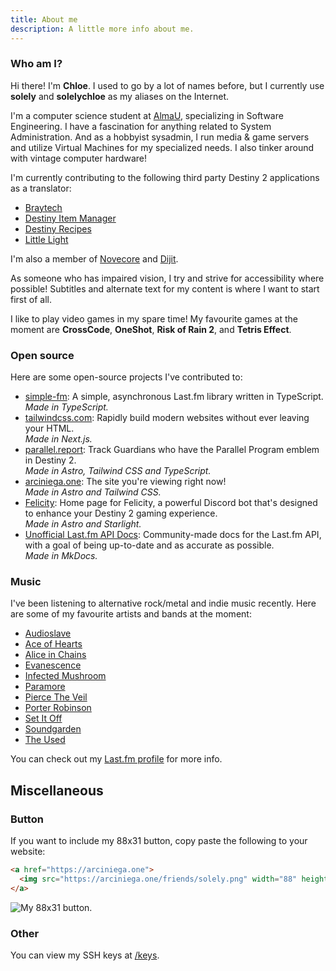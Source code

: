 ```yaml
---
title: About me
description: A little more info about me.
---
```


### Who am I?

Hi there! I'm **Chloe**. I used to go by a lot of names before, but I currently use **solely** and **solelychloe** as my
aliases on the Internet.

I'm a computer science student at [AlmaU][almau], specializing in Software Engineering. I have a fascination for anything related to System Administration. And as a hobbyist sysadmin,
I run media & game servers and utilize Virtual Machines for my specialized needs. I also tinker around with vintage
computer hardware!

[almau]: https://almau.edu.kz 'Almaty Management University'

I'm currently contributing to the following third party Destiny 2 applications as a translator:

- [Braytech][braytech]
- [Destiny Item Manager][dim]
- [Destiny Recipes][drecipes]
- [Little Light][littlelight]

[braytech]: https://bray.tech 'Braytech'
[dim]: https://destinyitemmanager.com 'Destiny Item Manager'
[drecipes]: https://destinyrecipes.com 'Destiny Recipes'
[littlelight]: https://littlelight.club 'Little Light'

I'm also a member of [Novecore][novecore] and [Dijit][dijit].

[novecore]: https://novecore.com 'Novecore'
[dijit]: https://github.com/dijitco 'Dijit'

As someone who has impaired vision, I try and strive for accessibility where possible! Subtitles and alternate text for
my content is where I want to start first of all.

I like to play video games in my spare time! My favourite games at the moment are **CrossCode**, **OneShot**, **Risk of
Rain 2**, and **Tetris Effect**.

### Open source

Here are some open-source projects I've contributed to:

- [simple-fm][simple-fm]: A simple, asynchronous Last.fm library written in TypeScript.  
  _Made in TypeScript._
- [tailwindcss.com][tailwind-site]: Rapidly build modern websites without ever leaving your HTML.  
  _Made in Next.js._
- [parallel.report][parallel]: Track Guardians who have the Parallel Program emblem in Destiny 2.  
  _Made in Astro, Tailwind CSS and TypeScript._
- [arciniega.one][chloe]: The site you're viewing right now!  
  _Made in Astro and Tailwind CSS._
- [Felicity][felicity]: Home page for Felicity, a powerful Discord bot that's designed to enhance your Destiny 2 gaming
  experience.  
  _Made in Astro and Starlight._
- [Unofficial Last.fm API Docs][lfm-docs]: Community-made docs for the Last.fm API, with a goal of being up-to-date and as accurate as possible.  
  _Made in MkDocs._

[tailwind-site]: https://tailwindcss.com 'Website for TailwindCSS'
[simple-fm]: https://simple.arciniega.one 'Website for simple-fm'
[parallel]: https://parallel.report 'Parallel Program Report'
[chloe]: https://arciniega.one "Chloe Arciniega's website"
[felicity]: https://felicity.pages.dev 'Felicity'
[lfm-docs]: https://lastfm-docs.github.io/api-docs 'Unofficial Last.fm API docs'

### Music

I've been listening to alternative rock/metal and indie music recently. Here are some of my favourite artists and bands at the moment:

- [Audioslave][audioslave]
- [Ace of Hearts][ace]
- [Alice in Chains][aic]
- [Evanescence][evanescence]
- [Infected Mushroom][infected]
- [Paramore][paramore]
- [Pierce The Veil][ptv]
- [Porter Robinson][porter]
- [Set It Off][sio]
- [Soundgarden][soundgarden]
- [The Used][theused]

[audioslave]: https://www.youtube.com/@audioslaveofficial 'Audioslave'
[ace]: https://www.youtube.com/@aceofheartsfan7607 'Ace of Hearts'
[aic]: https://www.youtube.com/@aliceinchains 'Alice in Chains'
[evanescence]: https://www.youtube.com/@Evanescence 'Evanescence'
[infected]: https://www.youtube.com/@infectedmushroom 'Infected Mushroom'
[paramore]: https://www.youtube.com/@Paramore 'Paramore'
[ptv]: https://www.youtube.com/@PierceTheVeil 'Pierce The Veil'
[porter]: https://www.youtube.com/@PorterRobinson 'Porter Robinson'
[sio]: https://www.youtube.com/@SetItOff 'Set It Off'
[soundgarden]: https://www.youtube.com/@Soundgarden 'Soundgarden'
[theused]: https://www.youtube.com/@theusedchannel 'The Used'

You can check out my [Last.fm profile][lastfm] for more info.

[lastfm]: https://last.fm/user/solelychloe 'My Last.fm profile page. (solelychloe)'

## Miscellaneous

### Button

If you want to include my 88x31 button, copy paste the following to your website:

```html title="index.html"
<a href="https://arciniega.one">
  <img src="https://arciniega.one/friends/solely.png" width="88" height="31" />
</a>
```

![My 88x31 button.][button]

[button]: /buttons/friends/solely.png 'My 88x31 button.'

### Other

You can view my SSH keys at [/keys][keys].

[keys]: /keys 'My SSH keys'
